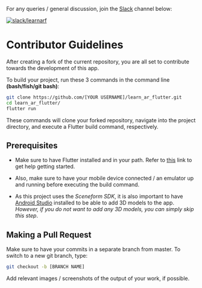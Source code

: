 For any queries / general discussion, join the [Slack](https://slack.com/intl/en-in/) channel below:

[![slack/learnarf](https://img.shields.io/badge/slack-@learnarf-green.svg?logo=slack)](https://join.slack.com/t/learnarf/shared_invite/enQtODYyMjAzMjY3MjU0LWM4YjRlNDlkNDM2ZGZkY2MzMzk5OTQ5ZmVhYmQzZmYyMTU5MGE2MTk4ZWMwZGQ1MDg4MmZjNjlkNzAwNTg0OTk)

# Contributor Guidelines

After creating a fork of the current repository, you are all set to contribute towards the development of this app.

To build your project, run these 3 commands in the command line **(bash/fish/git bash)**:
```bash
git clone https://github.com/[YOUR USERNAME]/learn_ar_flutter.git
cd learn_ar_flutter/
flutter run
```

These commands will clone your forked repository, navigate into the project directory, and execute a Flutter build command, respectively.

## Prerequisites

* Make sure to have Flutter installed and in your path. Refer to [this](https://flutter.dev/docs/get-started/install) link to get help getting started.

* Also, make sure to have your mobile device connected / an emulator up and running before executing the build command.

* As this project uses the *Sceneform SDK*, it is also important to have [Android Studio](https://developer.android.com/studio) installed to be able to add 3D models to the app. *However, if you do not want to add any 3D models, you can simply skip this step*.

## Making a Pull Request

Make sure to have your commits in a separate branch from master. To switch to a new git branch, type:
```bash
git checkout -b [BRANCH NAME]
```

Add relevant images / screenshots of the output of your work, if possible.
